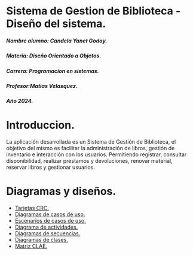 # Sistema de Gestion de Biblioteca - Diseño del sistema. 

<p>

</p>

##### Nombre alumno: Candela Yanet Godoy.
##### Materia: Diseño Orientado a Objetos. 
##### Carrera: Programacion en sistemas. 
##### Profesor:Matias Velasquez.
##### Año 2024. 

# Introduccion. 

<p>

</p>

La aplicación desarrollada es un Sistema de Gestión de Biblioteca, el objetivo del mismo es facilitar la administración de libros, gestión de inventario e interacción con los usuarios. Permitiendo registrar, consultar disponibilidad, realizar prestamos y devoluciones, renovar material, reservar libros y gestionar usuarios.

# Diagramas y diseños. 

- [Tarjetas CRC.](https://viewer.diagrams.net/?tags=%7B%7D&highlight=0000ff&edit=_blank&layers=1&nav=1&title=TarjetasCRC.drawio#Uhttps%3A%2F%2Fdrive.google.com%2Fuc%3Fid%3D1-A16xmbzBjWYLcg7zMTN1qbgMIqv8NQ-%26export%3Ddownload) 
- [Diagramas de casos de uso.](https://drive.google.com/file/d/1jgXRfzMZfU7-kkka08o0r4XeAbYp0lrW/view?usp=drive_link) 
- [Escenarios de casos de uso.](https://viewer.diagrams.net/?tags=%7B%7D&highlight=0000ff&edit=_blank&layers=1&nav=1&title=EscenariosDeCasoDeUso.drawio#Uhttps%3A%2F%2Fdrive.google.com%2Fuc%3Fid%3D1-LxckYUYYnhsHbTgv8NvLm74pAZx_0uw%26export%3Ddownload)
- [Diagrama de actividades.](https://viewer.diagrams.net/?tags=%7B%7D&highlight=0000ff&edit=_blank&layers=1&nav=1&title=DiagramaDeActividades.drawio#Uhttps%3A%2F%2Fdrive.google.com%2Fuc%3Fid%3D1-PmMDT38MV_8gLArJzkKGKvnaaAMk8kj%26export%3Ddownload)
- [Diagramas de secuencias.](https://viewer.diagrams.net/?tags=%7B%7D&highlight=0000ff&edit=_blank&layers=1&nav=1&title=DiagramasDeSecuencias.drawio#Uhttps%3A%2F%2Fdrive.google.com%2Fuc%3Fid%3D1-M2tfieYeK5k_2CFGG5c2uSxMjvQP0TX%26export%3Ddownload) 
- [Diagramas de clases.](https://viewer.diagrams.net/?tags=%7B%7D&highlight=0000ff&edit=_blank&layers=1&nav=1&title=DiagramaDeClases.drawio#Uhttps%3A%2F%2Fdrive.google.com%2Fuc%3Fid%3D1-Mo6MCG1Wfvtpl1vYN23HvXt1E1HXIna%26export%3Ddownload)
- [Matriz CLAE.](https://viewer.diagrams.net/?tags=%7B%7D&highlight=0000ff&edit=_blank&layers=1&nav=1&title=MatrizCLAE.drawio#Uhttps%3A%2F%2Fdrive.google.com%2Fuc%3Fid%3D1-Q4Fm5FPuZZfMt32lhZUA-eNY2oa2msq%26export%3Ddownload)

